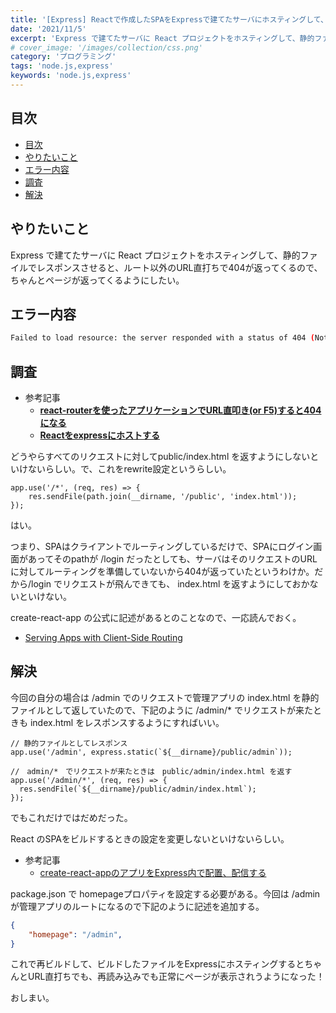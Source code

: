 ```yaml
---
title: '[Express] Reactで作成したSPAをExpressで建てたサーバにホスティングして、静的ファイルとしてレスポンスするようにすると、URL直打ちで404が返ってくる'
date: '2021/11/5'
excerpt: 'Express で建てたサーバに React プロジェクトをホスティングして、静的ファイルでレスポンスさせると、ルート以外のURL直打ちで404が返ってくるので、ちゃんとページが返ってくるようにしたい'
# cover_image: '/images/collection/css.png'
category: 'プログラミング'
tags: 'node.js,express'
keywords: 'node.js,express'
---
```


## 目次

- [目次](#目次)
- [やりたいこと](#やりたいこと)
- [エラー内容](#エラー内容)
- [調査](#調査)
- [解決](#解決)

## やりたいこと

Express で建てたサーバに React プロジェクトをホスティングして、静的ファイルでレスポンスさせると、ルート以外のURL直打ちで404が返ってくるので、ちゃんとページが返ってくるようにしたい。

## エラー内容

```bash
Failed to load resource: the server responded with a status of 404 (Not Found)
```

## 調査

- 参考記事
    - **[react-routerを使ったアプリケーションでURL直叩き(or F5)すると404になる](https://dev-daikichi.hatenablog.com/entry/2019/04/17/144159)**
    - **[Reactをexpressにホストする](https://qiita.com/zaburo/items/27a985a99cdb02412420)**

どうやらすべてのリクエストに対してpublic/index.html を返すようにしないといけないらしい。で、これをrewrite設定というらしい。

```tsx
app.use('/*', (req, res) => {
	res.sendFile(path.join(__dirname, '/public', 'index.html'));
});
```

はい。

つまり、SPAはクライアントでルーティングしているだけで、SPAにログイン画面があってそのpathが /login だったとしても、サーバはそのリクエストのURLに対してルーティングを準備していないから404が返っていたというわけか。だから/login でリクエストが飛んできても、 index.html を返すようにしておかないといけない。

create-react-app の公式に記述があるとのことなので、一応読んでおく。

- [Serving Apps with Client-Side Routing](https://create-react-app.dev/docs/deployment/#serving-apps-with-client-side-routing)

## 解決

今回の自分の場合は /admin でのリクエストで管理アプリの index.html を静的ファイルとして返していたので、下記のように /admin/* でリクエストが来たときも index.html をレスポンスするようにすればいい。

```tsx
// 静的ファイルとしてレスポンス
app.use('/admin', express.static(`${__dirname}/public/admin`));

//　admin/*　でリクエストが来たときは　public/admin/index.html を返す
app.use('/admin/*', (req, res) => {
  res.sendFile(`${__dirname}/public/admin/index.html`);
});
```

でもこれだけではだめだった。

React のSPAをビルドするときの設定を変更しないといけないらしい。

- 参考記事
    - [create-react-appのアプリをExpress内で配置、配信する](https://ichi-bit.hateblo.jp/entry/2017/11/23/create-react-app%E3%81%AE%E3%82%A2%E3%83%97%E3%83%AA%E3%82%92Express%E5%86%85%E3%81%A7%E9%85%8D%E7%BD%AE%E3%80%81%E9%85%8D%E4%BF%A1%E3%81%99%E3%82%8B)

package.json で homepageプロパティを設定する必要がある。今回は /admin が管理アプリのルートになるので下記のように記述を追加する。

```json
{
	"homepage": "/admin",
}
```

これで再ビルドして、ビルドしたファイルをExpressにホスティングするとちゃんとURL直打ちでも、再読み込みでも正常にページが表示されうようになった！

おしまい。